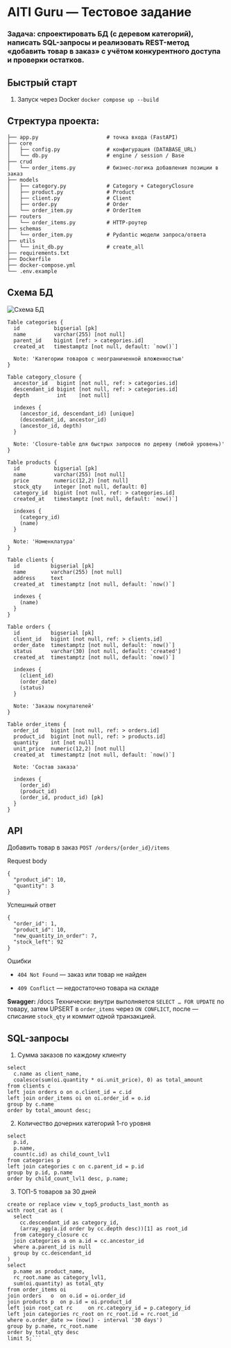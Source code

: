 # AITI Guru — Тестовое задание
### **Задача:** спроектировать БД (с деревом категорий), написать SQL-запросы и реализовать REST-метод «добавить товар в заказ» с учётом конкурентного доступа и проверки остатков.

## Быстрый старт
1) Запуск через Docker
```docker compose up --build    ```

## Стректура проекта:
```
├── app.py                      # точка входа (FastAPI)
├── core
│   ├── config.py               # конфигурация (DATABASE_URL)
│   └── db.py                   # engine / session / Base
├── crud
│   └── order_items.py          # бизнес-логика добавления позиции в заказ
├── models
│   ├── category.py             # Category + CategoryClosure
│   ├── product.py              # Product
│   ├── client.py               # Client
│   ├── order.py                # Order
│   └── order_item.py           # OrderItem
├── routers
│   └── order_items.py          # HTTP-роутер
├── schemas
│   └── order_item.py           # Pydantic модели запроса/ответа
├── utils
│   └── init_db.py              # create_all
├── requirements.txt
├── Dockerfile
├── docker-compose.yml
└── .env.example
```

## Схема БД
![](db_DBML.png "Схема БД")

```
Table categories {
  id           bigserial [pk]
  name         varchar(255) [not null]
  parent_id    bigint [ref: > categories.id]
  created_at   timestamptz [not null, default: `now()`]

  Note: 'Категории товаров с неограниченной вложенностью'
}

Table category_closure {
  ancestor_id   bigint [not null, ref: > categories.id]
  descendant_id bigint [not null, ref: > categories.id]
  depth         int    [not null]

  indexes {
    (ancestor_id, descendant_id) [unique]
    (descendant_id, ancestor_id)
    (ancestor_id, depth)
  }

  Note: 'Closure-table для быстрых запросов по дереву (любой уровень)'
}

Table products {
  id           bigserial [pk]
  name         varchar(255) [not null]
  price        numeric(12,2) [not null]
  stock_qty    integer [not null, default: 0]
  category_id  bigint [not null, ref: > categories.id]
  created_at   timestamptz [not null, default: `now()`]

  indexes {
    (category_id)
    (name)
  }

  Note: 'Номенклатура'
}

Table clients {
  id          bigserial [pk]
  name        varchar(255) [not null]
  address     text
  created_at  timestamptz [not null, default: `now()`]

  indexes {
    (name)
  }
}

Table orders {
  id          bigserial [pk]
  client_id   bigint [not null, ref: > clients.id]
  order_date  timestamptz [not null, default: `now()`]
  status      varchar(30) [not null, default: 'created']
  created_at  timestamptz [not null, default: `now()`]

  indexes {
    (client_id)
    (order_date)
    (status)
  }

  Note: 'Заказы покупателей'
}

Table order_items {
  order_id    bigint [not null, ref: > orders.id]
  product_id  bigint [not null, ref: > products.id]
  quantity    int [not null]
  unit_price  numeric(12,2) [not null]
  created_at  timestamptz [not null, default: `now()`]

  Note: 'Состав заказа'

  indexes {
    (order_id)
    (product_id)
    (order_id, product_id) [pk]
  }
}
```


## API
Добавить товар в заказ `POST /orders/{order_id}/items`

Request body

```
{
  "product_id": 10,
  "quantity": 3
}
```

Успешный ответ

```
{
  "order_id": 1,
  "product_id": 10,
  "new_quantity_in_order": 7,
  "stock_left": 92
}
```

Ошибки

- `404 Not Found` — заказ или товар не найден

- `409 Conflict` — недостаточно товара на складе

**Swagger:** /docs
Технически: внутри выполняется `SELECT … FOR UPDATE` по товару, затем UPSERT в `order_items` через `ON CONFLICT`, после — списание `stock_qty` и коммит одной транзакцией.

## SQL-запросы
1. Сумма заказов по каждому клиенту
```
select
  c.name as client_name,
  coalesce(sum(oi.quantity * oi.unit_price), 0) as total_amount
from clients c
left join orders o on o.client_id = c.id
left join order_items oi on oi.order_id = o.id
group by c.name
order by total_amount desc;
```


2. Количество дочерних категорий 1-го уровня
```
select
  p.id,
  p.name,
  count(c.id) as child_count_lvl1
from categories p
left join categories c on c.parent_id = p.id
group by p.id, p.name
order by child_count_lvl1 desc, p.name;
```

3. ТОП-5 товаров за 30 дней
```
create or replace view v_top5_products_last_month as
with root_cat as (
  select
    cc.descendant_id as category_id,
    (array_agg(a.id order by cc.depth desc))[1] as root_id
  from category_closure cc
  join categories a on a.id = cc.ancestor_id
  where a.parent_id is null
  group by cc.descendant_id
)
select
  p.name as product_name,
  rc_root.name as category_lvl1,
  sum(oi.quantity) as total_qty
from order_items oi
join orders   o  on o.id = oi.order_id
join products p  on p.id = oi.product_id
left join root_cat rc     on rc.category_id = p.category_id
left join categories rc_root on rc_root.id = rc.root_id
where o.order_date >= (now() - interval '30 days')
group by p.name, rc_root.name
order by total_qty desc
limit 5;```
